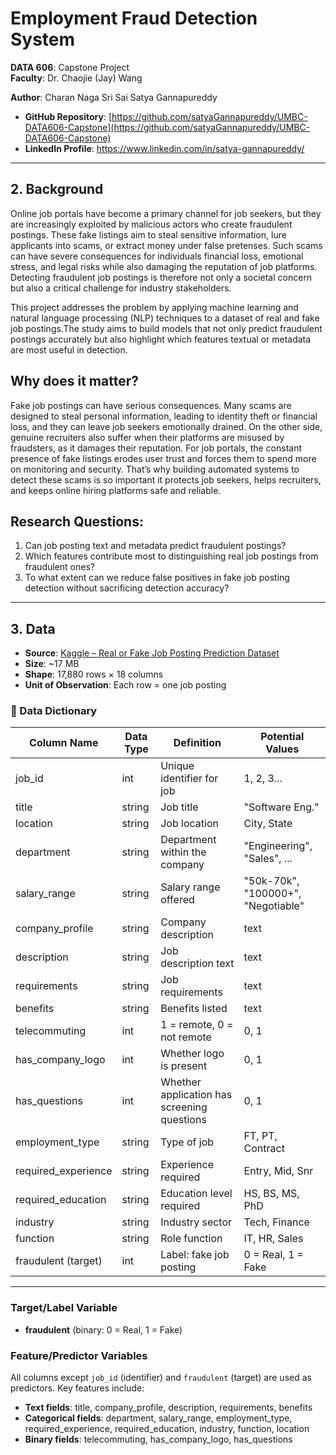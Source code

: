 # Employment Fraud Detection System

**DATA 606**: Capstone Project  
**Faculty**: Dr. Chaojie (Jay) Wang  

**Author**: Charan Naga Sri Sai Satya Gannapureddy 

- **GitHub Repository**: [https://github.com/satyaGannapureddy/UMBC-DATA606-Capstone](https://github.com/satyaGannapureddy/UMBC-DATA606-Capstone)  
- **LinkedIn Profile**: https://www.linkedin.com/in/satya-gannapureddy/
  

---

## 2. Background  

Online job portals have become a primary channel for job seekers, but they are increasingly exploited by malicious actors who create fraudulent postings. These fake listings aim to steal sensitive information, lure applicants into scams, or extract money under false pretenses. Such scams can have severe consequences for individuals financial loss, emotional stress, and legal risks while also damaging the reputation of job platforms. Detecting fraudulent job postings is therefore not only a societal concern but also a critical challenge for industry stakeholders.

This project addresses the problem by applying machine learning and natural language processing (NLP) techniques to a dataset of real and fake job postings.The study aims to build models that not only predict fraudulent postings accurately but also highlight which features textual or metadata are most useful in detection.  

## Why does it matter?  
Fake job postings can have serious consequences. Many scams are designed to steal personal information, leading to identity theft or financial loss, and they can leave job seekers emotionally drained. On the other side, genuine recruiters also suffer when their platforms are misused by fraudsters, as it damages their reputation. For job portals, the constant presence of fake listings erodes user trust and forces them to spend more on monitoring and security. That’s why building automated systems to detect these scams is so important it protects job seekers, helps recruiters, and keeps online hiring platforms safe and reliable. 

## Research Questions:  
1. Can job posting text and metadata predict fraudulent postings?  
2. Which features contribute most to distinguishing real job postings from fraudulent ones?
3. To what extent can we reduce false positives in fake job posting detection without sacrificing detection accuracy?  

---

## 3. Data  

- **Source**: [Kaggle – Real or Fake Job Posting Prediction Dataset](https://www.kaggle.com/datasets/shivamb/real-or-fake-fake-jobposting-prediction)  
- **Size**: ~17 MB  
- **Shape**: 17,880 rows × 18 columns  
- **Unit of Observation**: Each row = one job posting  

### 📑 Data Dictionary  

| Column Name         | Data Type | Definition                                   | Potential Values |
|----------------------|-----------|-----------------------------------------------|-----------------|
| job_id              | int       | Unique identifier for job                     | 1, 2, 3...      |
| title               | string    | Job title                                     | "Software Eng." |
| location            | string    | Job location                                  | City, State     |
| department          | string    | Department within the company                 | "Engineering", "Sales", ... |
| salary_range        | string    | Salary range offered                           | "50k-70k", "100000+", "Negotiable" |
| company_profile      | string    | Company description                          |text             |
| description         | string    | Job description text                          |text             |
| requirements        | string    | Job requirements                              |text             |
| benefits            | string    | Benefits listed                               |text             |
| telecommuting       | int       | 1 = remote, 0 = not remote                    | 0, 1            |
| has_company_logo    | int       | Whether logo is present                       | 0, 1            |
| has_questions       | int       | Whether application has screening questions   | 0, 1            |
| employment_type     | string    | Type of job                                   | FT, PT, Contract|
| required_experience | string    | Experience required                           | Entry, Mid, Snr |
| required_education  | string    | Education level required                      | HS, BS, MS, PhD |
| industry            | string    | Industry sector                               | Tech, Finance   |
| function            | string    | Role function                                 | IT, HR, Sales   |
| fraudulent (target) | int       | Label: fake job posting                       | 0 = Real, 1 = Fake |

---

### Target/Label Variable
- **fraudulent** (binary: 0 = Real, 1 = Fake)

### Feature/Predictor Variables

All columns except `job_id` (identifier) and `fraudulent` (target) are used as predictors. Key features include:  

- **Text fields**: title, company_profile, description, requirements, benefits  
- **Categorical fields**: department, salary_range, employment_type, required_experience, required_education, industry, function, location  
- **Binary fields**: telecommuting, has_company_logo, has_questions  




